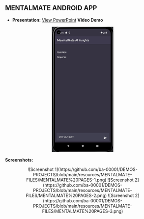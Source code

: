 ## MENTALMATE ANDROID APP

- **Presentation:** [View PowerPoint](https://github.com/ba-00001/DEMOS-PROJECTS/blob/main/resources/MENTALMATE-FILES/MentalMate%20FINAL.pptx)
**Video Demo**

<div align="center">
  <img src="https://github.com/ba-00001/DEMOS-PROJECTS/blob/main/resources/MENTALMATE-FILES/MENTALMATE_AI_GIF.gif" width="200" alt="Image 1">
</div>

**Screenshots:** 

<div align="center">
    ![Screenshot 1](https://github.com/ba-00001/DEMOS-PROJECTS/blob/main/resources/MENTALMATE-FILES/MENTALMATE%20PAGES-1.png)
    ![Screenshot 2](https://github.com/ba-00001/DEMOS-PROJECTS/blob/main/resources/MENTALMATE-FILES/MENTALMATE%20PAGES-2.png)
    ![Screenshot 2](https://github.com/ba-00001/DEMOS-PROJECTS/blob/main/resources/MENTALMATE-FILES/MENTALMATE%20PAGES-3.png)
</div>
